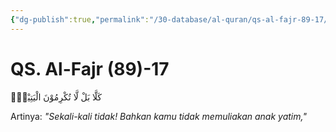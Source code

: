 ```yaml
---
{"dg-publish":true,"permalink":"/30-database/al-quran/qs-al-fajr-89-17/"}
---
```



# QS. Al-Fajr (89)-17
كَلَّا بَلْ لَّا تُكْرِمُوْنَ الْيَتِيْمَۙ

Artinya: *"Sekali-kali tidak! Bahkan kamu tidak memuliakan anak yatim,"*
